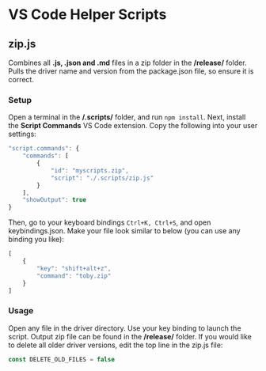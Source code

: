 # VS Code Helper Scripts

## zip.js

Combines all **.js, .json and .md** files in a zip folder in the **/release/** folder.
Pulls the driver name and version from the package.json file, so ensure it is correct.

### Setup

Open a terminal in the **/.scripts/** folder, and run `npm install`.
Next, install the **Script Commands** VS Code extension.
Copy the following into your user settings:
```javascript
"script.commands": {
    "commands": [
        {
            "id": "myscripts.zip",
            "script": "./.scripts/zip.js"
        }
    ],
    "showOutput": true
}
```

Then, go to your keyboard bindings `Ctrl+K, Ctrl+S`, and open keybindings.json.
Make your file look similar to below (you can use any binding you like):
```javascript
[
    {
        "key": "shift+alt+z",
        "command": "toby.zip"
    }
]
```
  
### Usage

Open any file in the driver directory. Use your key binding to launch the script.
Output zip file can be found in the **/release/** folder.
If you would like to delete all older driver versions, edit the top line in the zip.js file:
```javascript
const DELETE_OLD_FILES = false
```
